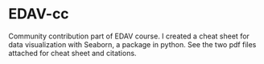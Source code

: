 # EDAV-cc
Community contribution part of EDAV course.
I created a cheat sheet for data visualization with Seaborn, a package in python. 
See the two pdf files attached for cheat sheet and citations.
